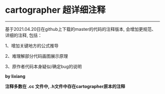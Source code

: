 # cartographer 超详细注释

***
基于2021.04.20日在github上下载的master的代码的注释版本, 会增加更规范、详细的注释, 包括：  

1、增加关键地方的公式推导

2、难理解部分代码画图展示原理

3、原作者代码本身疑似/确定bug的说明


**by lixiang**


**注释多数在 .cc 文件中, .h文件中存在cartographer原本的注释**